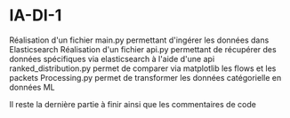 # IA-DI-1
Réalisation d'un fichier main.py permettant d'ingérer les données dans Elasticsearch
Réalisation d'un fichier api.py permettant de récupérer des données spécifiques via elasticsearch à l'aide d'une api
ranked_distribution.py permet de comparer via matplotlib les flows et les packets
Processing.py permet de transformer les données catégorielle en données ML 

Il reste la dernière partie à finir ainsi que les commentaires de code

